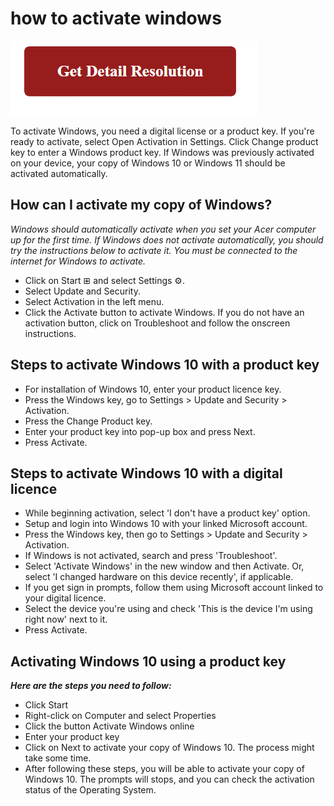 # how to activate windows

[![how to activate windows](gett-detail.png)](https://icncomputer.com/how-to-activate-windows/)

To activate Windows, you need a digital license or a product key. If you're ready to activate, select Open Activation in Settings. Click Change product key to enter a Windows product key. If Windows was previously activated on your device, your copy of Windows 10 or Windows 11 should be activated automatically.

## How can I activate my copy of Windows?

_Windows should automatically activate when you set your Acer computer up for the first time. If Windows does not activate automatically, you should try the instructions below to activate it. You must be connected to the internet for Windows to activate._

* Click on Start ⊞ and select Settings ⚙.
* Select Update and Security.
* Select Activation in the left menu.
* Click the Activate button to activate Windows. If you do not have an activation button, click on Troubleshoot and follow the onscreen instructions.

## Steps to activate Windows 10 with a product key

* For installation of Windows 10, enter your product licence key.
* Press the Windows key, go to Settings > Update and Security > Activation.
* Press the Change Product key.
* Enter your product key into pop-up box and press Next.
* Press Activate.

## Steps to activate Windows 10 with a digital licence

* While beginning activation, select 'I don't have a product key' option.
* Setup and login into Windows 10 with your linked Microsoft account.
* Press the Windows key, then go to Settings > Update and Security > Activation.
* If Windows is not activated, search and press 'Troubleshoot'.
* Select 'Activate Windows' in the new window and then Activate. Or, select 'I changed hardware on this device recently', if applicable.
* If you get sign in prompts, follow them using Microsoft account linked to your digital licence.
* Select the device you're using and check 'This is the device I'm using right now' next to it.
* Press Activate.

## Activating Windows 10 using a product key

**_Here are the steps you need to follow:_**

* Click Start
* Right-click on Computer and select Properties
* Click the button Activate Windows online
* Enter your product key
* Click on Next to activate your copy of Windows 10. The process might take some time.
* After following these steps, you will be able to activate your copy of Windows 10. The prompts will stops, and you can check the activation status of the Operating System.
